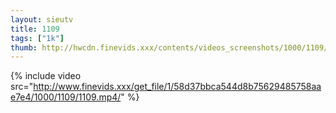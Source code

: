 ```yaml
--- 
layout: sieutv
title: 1109
tags: ["1k"]
thumb: http://hwcdn.finevids.xxx/contents/videos_screenshots/1000/1109/preview.mp4.jpg
---
```

{% include video src="http://www.finevids.xxx/get_file/1/58d37bbca544d8b75629485758aae7e4/1000/1109/1109.mp4/" %} 
